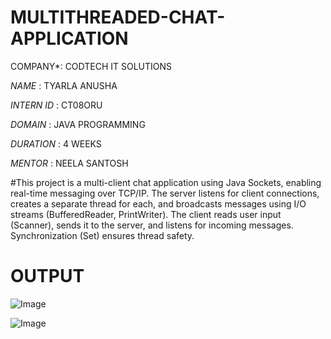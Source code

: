 # MULTITHREADED-CHAT-APPLICATION

COMPANY*: CODTECH IT SOLUTIONS

*NAME* : TYARLA ANUSHA

*INTERN ID* : CT08ORU

*DOMAIN* : JAVA PROGRAMMING

*DURATION* : 4 WEEKS

*MENTOR* : NEELA SANTOSH


#This project is a multi-client chat application using Java Sockets, enabling real-time messaging over TCP/IP. The server listens for client connections, creates a separate thread for each, and broadcasts messages using I/O streams (BufferedReader, PrintWriter). The client reads user input (Scanner), sends it to the server, and listens for incoming messages. Synchronization (Set<PrintWriter>) ensures thread safety. 

# OUTPUT

![Image](https://github.com/user-attachments/assets/3362da74-d3d5-4c4d-8e32-78935e18e725)


![Image](https://github.com/user-attachments/assets/34dc0fb8-6091-417f-9020-0c3e6e101f12)
